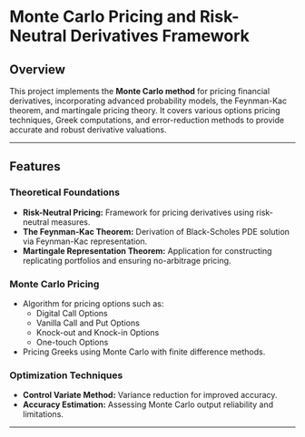 # Monte Carlo Pricing and Risk-Neutral Derivatives Framework  

## Overview  
This project implements the **Monte Carlo method** for pricing financial derivatives, incorporating advanced probability models, the Feynman-Kac theorem, and martingale pricing theory. It covers various options pricing techniques, Greek computations, and error-reduction methods to provide accurate and robust derivative valuations.  

---

## Features  

### Theoretical Foundations  
- **Risk-Neutral Pricing:** Framework for pricing derivatives using risk-neutral measures.  
- **The Feynman-Kac Theorem:** Derivation of Black-Scholes PDE solution via Feynman-Kac representation.  
- **Martingale Representation Theorem:** Application for constructing replicating portfolios and ensuring no-arbitrage pricing.  

### Monte Carlo Pricing  
- Algorithm for pricing options such as:  
  - Digital Call Options  
  - Vanilla Call and Put Options  
  - Knock-out and Knock-in Options  
  - One-touch Options  
- Pricing Greeks using Monte Carlo with finite difference methods.  

### Optimization Techniques  
- **Control Variate Method:** Variance reduction for improved accuracy.  
- **Accuracy Estimation:** Assessing Monte Carlo output reliability and limitations.  

---
